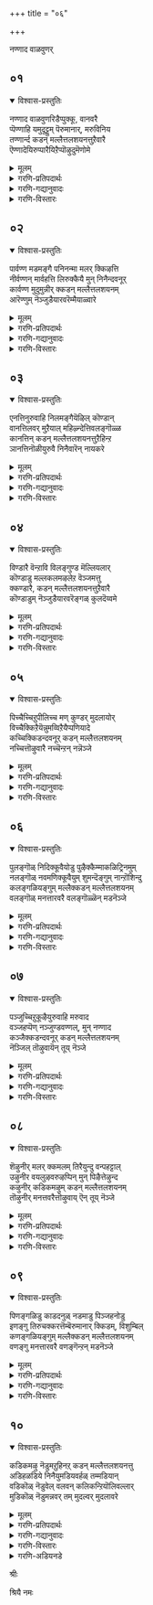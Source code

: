 +++
title = "०६"

+++

नण्णाद वाळवुणर्

## ०१
<details open><summary>विश्वास-प्रस्तुतिः</summary>

नण्णाद वाळवुणरिडैप्पुक्कू, वानवरै  
प्पॆण्णाहि यमुदूट्टुम् पॆरुमानार्, मरुविनिय  
तण्णार्न्द कडन् मल्लैत्तलशयनत्तुऱैवारै  
ऎण्णादेयिरुप्पारैयिऱैप्पॊऴुदुमॆणोमे
</details>

<details><summary>मूलम्</summary>

नण्णाद वाळवुणरिडैप्पुक्कू, वानवरै  
प्पॆण्णाहि यमुदूट्टुम् पॆरुमानार्, मरुविनिय  
तण्णार्न्द कडन् मल्लैत्तलशयनत्तुऱैवारै  
ऎण्णादेयिरुप्पारैयिऱैप्पॊऴुदुमॆणोमे
</details>

<details><summary>गरणि-प्रतिपदार्थः</summary>

नण्णाद=नॆच्चदॆ इरुव, वाळ् अवुणर्=कत्तियन्नु हिडिद राक्षसर, इडै=नडुवॆ, पुक्कू=नुग्गि, वानवरै=देवतॆगळिगॆ मात्रवे, पॆण् आहि=हॆण्णुआगि, अमुदु ऊट्टुम्=अमृतपान माडिसिद, पॆरुमानार्=स्वामिये, मरुवु=सुवासनॆयिन्द, इनिय=इनिदाद, तण्=तम्पु, आर्न्द=तुम्बिरुव, कडन् मल्लै=कडन् मल्लैयल्लि, तलशयनत्तु=तलशयननागि,, उऱैवारै=नॆलसिरुववनन्नु, ऎण्णादे=ऎणिसदॆ, इरुप्पारै=इरुववनन्नु, इऱैपॊऴुदुम्=रात्रिय हॊत्तू सह, \(हगलू रात्रियू\) ऎण्णोमे= लॆक्किसुवुदिल्ल\(नॆनॆयुवुदू इल्ल\)
</details>

<details><summary>गरणि-गद्यानुवादः</summary>

नावु हॆण्णागि नॆच्चदॆ इरुव क्रूर राक्षसर नडुवॆ नुग्गि, देवतॆगळिगॆ मात्रवे अमृतपान पाडिसिद स्वामिये, परिमळदिन्द इनिदाद तम्पुतुम्बिद कडन् मल्लैयल्लि तलशयननागि नॆलसिरुववनन्नु स्मरिसदॆ इरुववरन्नु नावु याव कालदल्लू लॆक्किसुवुदिल्ल.\(१\)
</details>

<details><summary>गरणि-विस्तारः</summary>

भगवन्तनन्नु नॆच्चदॆ, आश्रयिसदॆ, अवनिगॆ प्रतिकूलिगळागि ऎल्लकालदल्लू वर्तिसुत्तिद्दवरु राक्षसरु. अवरुदेवतॆगळ कडुशत्रुगळु. ऒन्दु सल भगवन्तनु अवरन्नू देवतॆगळन्नू ऒट्टुगूडिसि अवरिन्द समुद्रमथन माडिसिदनु. अल्लि मूडिबन्तु अमृत. अदन्नु देवतॆगळिगॆ मात्रवे उणिसि अवरन्नु अमररन्नागिसबेकॆम्बुदु भगवण्टन उद्देश. तन्न उद्देशवन्नु साधिसुवुदक्कागि भगवन्तनु मोहिनियरूपवन्नु तळॆदु कामुकराद राक्षसर नडुवॆ निन्तु, अवरु नोडुत्तिरुव हागॆये अमृतवन्नु देवतॆगळिगॆ मात्रवे उणिसिद समर्थनु. आ स्वामियीग भक्तर उद्धारक्कागि परिमळदिन्द तुम्बिद हितवाद, तम्पाद कडन् मल्लैक्षेत्रदल्लि तलशयननागि नॆलसिद्दानॆ.

आ पवित्रक्षेत्रदल्लि वासमाडुत्तलागलि, अल्लिगॆ यात्रार्थिगळागि बन्दागलि, तलशयनस्वामिगॆ तलॆबागिसदॆ, स्मरिसदॆ, भक्तिमाददॆ इरुववरु

राक्षसरिगॆ सरिसमनादन्तॆये\! भगवन्तनन्नु स्मरिसदवरु अधमाधरु. अवरन्नु मनुष्यरॆन्दे गणिसबारदु. अवरु नरपशुगळे\! अन्थवरु रात्रियागलि, हगलागलि, याव हॊत्तिनल्ले आगलि नॆनॆयतक्कवरल्ल. “नावु”ऎन्दरॆ भगवद्भक्तियुळ्ळवरु अवरन्नु मनुष्यरल्लि लॆक्किसुवुदिल्ल. देवरन्नु नॆच्चि, आश्रयिसि, अवन सेवॆयल्लिये काल कळॆयुववरु नमगॆ आदरणीयरु. अवरन्नु नावु यावागलू स्मरिसुत्ता, अवर नडॆनुडिगळन्नु अनुकरिसुत्ता, अवरन्तॆये नावू उज्जीवनगॊळ्ळबेकु-हीगॆ ऎन्नुत्तारॆ आऴ्वाररु.
</details>

## ०२
<details open><summary>विश्वास-प्रस्तुतिः</summary>

पार्वण्ण मडमङ्गै पनिनन्मा मलर् क्किऴत्ति  
नीर्वण्णन् मार्वहत्ति लिरुक्कैयै मुन् निनैन्दवनूर्  
कार्वण्ण मुदुमुन्नीर् क्कडन् मल्लैत्तलशयनम्  
आरॆण्णुम् नॆञ्जुडैयारवरॆम्मैयाळ्वारे
</details>

<details><summary>मूलम्</summary>

पार्वण्ण मडमङ्गै पनिनन्मा मलर् क्किऴत्ति  
नीर्वण्णन् मार्वहत्ति लिरुक्कैयै मुन् निनैन्दवनूर्  
कार्वण्ण मुदुमुन्नीर् क्कडन् मल्लैत्तलशयनम्  
आरॆण्णुम् नॆञ्जुडैयारवरॆम्मैयाळ्वारे
</details>

<details><summary>गरणि-प्रतिपदार्थः</summary>

वण्णम्=सॊबगु मत्तु सहज गुणवू, मडम्=सरळतॆयू उळ्ळ, पार् मङ्गै=भूदेवियू, पनि=तम्पाद, नल्=श्रेष्ठवाद, मामलर्=सुन्दरवाद तावरॆहूविनल्लि, किऴत्ति-हुट्टिद श्रीदेवियू, नीर्वण्णम्=कडलिन बण्णदवन, मार्वु अहत्तिल्= ऎदॆयॆम्ब मनॆयल्लि, इरुक्कैयै=इरुव रीतियन्नु, मुन्=मॊदलल्लि, निनैन्दु=स्मरिसिकॊण्डु, अवन् ऊर्=आ स्वामि नॆलसिरुव ऊराद, कार्वण्णम्=कार्मुगिलिन बण्णद कडलिन, मुदुमुन्नीर्=दडदल्लिरुव, कडन् मल्लै=कडन् मल्लैयल्लि, तलशयनत्तु=तलशयनवॆम्ब पवित्र क्षेत्रवन्नु, आर्=-यारु, ऎण्णुम्=चिन्तिसुव, नॆञ्जु=मनस्सन्नु, उडैयार्=उळ्ळवरो, अवर्=अवरॆ, ऎम्मै=नम्मन्नु, आळ्वारे=आळुववरु.
</details>

<details><summary>गरणि-गद्यानुवादः</summary>

सॊबगु मत्तु सहज गुणवन्नू सरळतॆयन्नू उळ्ळ भूदेवियन्नु तम्पाद श्रेष्ठवाद सुन्दरवाद तावरॆहूविनल्लि हुट्टिद श्रीदेवियू कडलिन बण्णदवन ऎदॆयॆम्ब मनॆयल्लि वासिसुव रीतियन्नु मॊदलल्लि स्मरिसिकॊण्डु, आ स्वामियु नॆलसिरुव ऊराद कार्मुगिलिन बण्णद कडलिन करॆयल्लिरुव कडन् मल्लैय तलशयननॆम्ब पवित्रक्षेत्रवन्नु यारु चिन्तिसुव मनस्सन्नुळ्ळवरो अवरे नम्मन्नु आळुववरु.\(२\)
</details>

<details><summary>गरणि-विस्तारः</summary>

न्मनुष्यन आत्मोद्धार हेगागबेकु? भगवन्तनन्नु नॆच्चदॆ इरुववरन्नु अनुसरिसुवुदरिन्दले? अथवा अवनन्नु अनन्यशरण्यनॆन्दु आश्रयिसि भक्ति माडुववरन्नु अनुसरिसुवुदरिन्दले?

आऴ्वाररु हेळुत्तारॆ- यारु पवित्रक्षेत्रगळल्लि अर्चामूर्तियागिरुव भगवन्तनन्नु नॆच्चदॆ, आश्रयिसदॆ, भक्तिमाडदॆ इरुववरो, अवरु

मनुष्यरागि हुट्टिद्दरू कीळु मृगदन्तॆये. अन्थवरन्नु स्मरिसलू बारदु. आदरॆ, यारु भगवन्तन वक्षदल्लि नित्यवास माडुत्तिरुव श्रोदेवि, भूदेविगळिगॆ मॊदलु नमस्करिसि, अवर कृपॆयन्नु कोरुत्तारो, अनन्तर कार्मुगिलिन बण्णद कडल्करॆयल्लिरुव दिव्यक्षेत्रवाद कडन् मल्लैयल्लि तलशयननागि नॆलसिरुव भगवन्तनन्नु स्मरिसिकॊळ्ळुत्तारो अवरे नमगॆ तक्क मार्गदर्शकरु. अवरे नमगॆ गुरु मत्तु आत्मोद्धारकरु. मनसार अवर सेवॆमाडि, अवर मार्गवन्नु अनुसरिसि, अवर मूलक भगवन्तन कृपॆगॆ पात्ररागबेकु.

भगवन्तन कृपाकटाक्षक्कॆ ऒळगागुवुदक्कॆ सुलभोपायवॆन्दरॆ, भगवन्तन नित्यानुपायिनियागिरुव श्री\(भू\)देवियन्नु मॊदलु आश्रयिसि, ऒलिसिकॊळ्ळुवुदु, मत्तु भक्तर सेवॆ माडुवुदु-ऎन्दु हेळिदन्तॆये.
</details>

## ०३
<details open><summary>विश्वास-प्रस्तुतिः</summary>

एनत्तिनुरुवाहि निलमङ्गैयॆऴिल् कॊण्डान्  
वानत्तिलवर् मुऱैयाल् महिऴ्न्देत्तिवलङ्गॊळ्ळ  
कानत्तिन् कडन् मल्लैत्तलशयनत्तुऱैहिन्ऱ  
ञानत्तिनॊळीयुरुवै निनैवारॆन् नायकरे
</details>

<details><summary>मूलम्</summary>

एनत्तिनुरुवाहि निलमङ्गैयॆऴिल् कॊण्डान्  
वानत्तिलवर् मुऱैयाल् महिऴ्न्देत्तिवलङ्गॊळ्ळ  
कानत्तिन् कडन् मल्लैत्तलशयनत्तुऱैहिन्ऱ  
ञानत्तिनॊळीयुरुवै निनैवारॆन् नायकरे
</details>

<details><summary>गरणि-प्रतिपदार्थः</summary>

एनत्तिन्=वराहन, उरु आहि=रूपतळॆदु, निलम् मङ्गै=भूदेवियन्नु, ऎऴिल्=सॊबगिनॊडनॆ, कॊण्डान्=उद्धरिसिदवनन्नु, वानत्तिल्=स्वर्गदल्लि, अवर्=वासिसुववरु, मुऱैयाल्=क्रमवरितु, महिऴ्न्दु=हर्षदिन्द,एत्ति= स्तुतिसि, वलङ्गॊळ्ळ-प्रदक्षिणॆ माडुवन्थ, कानत्तिन्=काडिन नडुवण, कडन् मल्लै=कडन् मल्लैयल्लि, तलशयनत्तु=तलशयननागि, उऱैहिन्ऱ=नॆलसिरुव, ञानत्तिन्=ज्ञानद, ऒळि=प्रकाशवागि, उरुवै=रूपतळॆदवनन्नु, निनैवार्=स्मरिसुववरु, ऎन्=नन्न, नायकरे=नायकरु.
</details>

<details><summary>गरणि-गद्यानुवादः</summary>

वराहन रूपवन्नु तळॆदुभूदेवियन्नु सॊबगिनॊडनॆ उद्धरिसिदवनन्नु स्वर्गवासिगळु हर्षदिन्द क्रमवागि स्तुतिसि प्रदक्षिणॆ माडुवन्थ काडिन नडुवण कडन् मल्लैयल्लि तलशयननागि नॆलसिरुव ज्ञानदज्योतिय रूपतळॆदवनन्नु स्मरिसुववरे नन्न नायकरु.\(३\)
</details>

<details><summary>गरणि-विस्तारः</summary>

आऴ्वाररु विषयवन्नु मुन्दुवरिसुत्तारॆ- यारु आदिवराहनागि अवतरिसि, भूदेवियन्नु दुष्टराक्षसनाद हिरण्याक्षन हिडितदिन्द बिडिसि, उद्धरिसिदनो यारन्नु देवतॆगळॆल्लरू तम्मतम्म अन्तस्तन्नरितु क्रमवागि बन्दु स्वामियन्नु बलवन्दु, स्तुतिसि नुतिसुवरो, यारु काडिन नडुवॆ इरुव कडन् मल्लै क्षेत्रदल्लि, भक्तर उद्धारक्कागिये तलशयननॆम्ब ज्ञानज्योतियागि नॆलसिरुवनो अवनन्नु नम्बि, अनन्यवागि चिन्तिसुत्तिरुववरे ननगॆ नायकरु. अवरिगॆ पादसेवकनु नानु.

भक्तर दासनू भगवन्तन दासने- ऎम्बुदु तत्त्व.
</details>

## ०४
<details open><summary>विश्वास-प्रस्तुतिः</summary>

विण्डारै वॆन्ऱावि विलङ्गुण्ड मॆल्लियलार्  
कॊण्डाडु मल्लकलमऴलेऱ वॆञ्जमत्तु  
क्कण्डारै, कडन् मल्लैत्तलशयनत्तुऱैवारै  
कॊण्डाडुम् नॆञ्जुडैयारवरॆङ्गळ् कुलदॆय्वमे
</details>

<details><summary>मूलम्</summary>

विण्डारै वॆन्ऱावि विलङ्गुण्ड मॆल्लियलार्  
कॊण्डाडु मल्लकलमऴलेऱ वॆञ्जमत्तु  
क्कण्डारै, कडन् मल्लैत्तलशयनत्तुऱैवारै  
कॊण्डाडुम् नॆञ्जुडैयारवरॆङ्गळ् कुलदॆय्वमे
</details>

<details><summary>गरणि-प्रतिपदार्थः</summary>

विण्डारै=शत्रुगळन्नु, वॆन्ऱु=जयिसि, आवि=अवर प्राणगळन्नु, विलङ्गु=काडुमृगगळु, उण्ण=तिन्नुवन्तॆयू, मॆल् इयलार्=मृदु, साधु स्वभावदवरु, कॊण्डाडुम्=कॊण्डाडुवन्तॆयू, अल् अहलम्=कत्तलॆल्लवू, अऴल् एऱ=हॊत्तिकॊण्डु उरियुव बॆङ्कियन्तॆ, वॆम्=क्रूरवाद, शमत्तु=युद्धवन्नु,कण्डारै-नडसि नोडिदवनन्नु, कडन् मल्लै=कडन् मल्लैयल्लि, तलशयनत्तु=तलशयननागि, उऱैवारै=नॆलसिरुववनन्नु, कॊण्डाडुम्=कॊण्डाडुव, नॆञ्जम् उडैयार्=मनस्सुळ्ळवरु, अवर्=अवरु, ऎङ्गळ्-नम्म, कुलदॆय्वमे-कुलदैववे आगुवरु.
</details>

<details><summary>गरणि-गद्यानुवादः</summary>

शत्रुगळन्नु जयिसि, अवर प्राणगळन्नु काडुमृगगळु उण्णुवन्तॆ माडिदवनन्नु साधुस्वभावदवरु कॊण्डाडुवन्तॆ माडिदवनन्नु, कत्तलॆयॆल्लवू हॊत्तिकॊण्डु उरियुव बॆङ्कियन्तॆ क्रूरवद युद्धवन्नु नडसिनोडिदवनन्नु, कडन् मल्लैयल्लि तलशयननागि नॆलसिरुववनन्नु, कॊण्डाडुववरे नम्म कुलदैव.\(४\)
</details>

<details><summary>गरणि-विस्तारः</summary>

“कुलदैव”ऎन्दरॆ, मानवकुलक्के आराध्यनागिरुव दैव-सर्वेश्वर. मानवजातियल्लि बेरॆबेरॆ आध्यात्मिक पन्थगळवरु बेरॆबेरॆ कुलदवरागुत्तारॆ. अवरु तमगॆ इष्टवाद हॆसरिनल्लि तम्मदे आद रीतियल्लि सर्वेश्वरनन्नु पूजिसुत्तारॆ. अदे अवर “कुलदैव” अवरु तम्म कुलदैववन्नु पूजिसदॆ याव कॆलसवन्नू मॊदलु माडुवुदिल्ल. कुलदैववॆन्दरॆ अवरिगॆ अष्टु प्रधान.

आऴ्वाररिगादरो “कुलदैव”इतररन्तॆ अल्ल. भगवद्भक्तरे अवरिगॆ प्रत्यक्षवाद जीवन्तवाद कुलदैव. इतररु कुलदैववन्नु पूजिसुवन्तॆ, आऴ्वाररु भगवद्भक्तरन्नु पूजिसुत्तारॆ. भक्तर सेवॆये अवरिगॆ भगवन्तन सेवॆ. भक्तरन्नु ऒलिसिकॊण्डरॆ भगवन्तनन्नु ऒलिसिकॊण्डन्तॆये. ई विषयदल्लि आऴ्वाररु कुलशेखरर हागॆये-भक्तर भक्तरागिद्दुकॊण्डे आत्मोद्धारवन्नु पडॆयतक्कवरु.

भगवन्तन दुष्टनिग्रहगुणवन्नू, साधुसत्पुरुषर उद्धारगुणवन्नू कॊण्डाडुव अनन्यभक्तरन्नु आऴ्वाररु तम्म दैववॆन्दे कॊण्डाडुत्तारॆ मत्तु अवर सेवॆयल्लि तॊडगि अवर कृपॆगॆ पात्ररागबेकॆन्नुत्तारॆ, अवरु.
</details>

## ०५
<details open><summary>विश्वास-प्रस्तुतिः</summary>

पिच्चैच्चिऱुपीलिच्च मण् कुण्डर् मुदलायोर्  
विच्चैक्किऱैयॆन्नुमव्विऱैयैप्पणियादे  
कच्चिक्किडन्दवनूर् कडन् मल्लैत्तलशयनम्  
नच्चित्तॊऴुवारै नच्चॆन्ऱन् नन्नॆञ्जे
</details>

<details><summary>मूलम्</summary>

पिच्चैच्चिऱुपीलिच्च मण् कुण्डर् मुदलायोर्  
विच्चैक्किऱैयॆन्नुमव्विऱैयैप्पणियादे  
कच्चिक्किडन्दवनूर् कडन् मल्लैत्तलशयनम्  
नच्चित्तॊऴुवारै नच्चॆन्ऱन् नन्नॆञ्जे
</details>

<details><summary>गरणि-प्रतिपदार्थः</summary>

पिच्चम्=नविलुगरिय कट्टन्नु, चिऱु=चिक्क, पीलि=नविलुगरिय बीसणिगॆयन्नु हिडिदिरुव, शमण् कुण्डर्=अल्पराद शमणरु, मुदलायोर्=मुन्तादवरन्नु, विच्चैक्कू=विद्यॆगॆ, इऱै=अधिकारु\(देवरु\)ऎन्नुम्=ऎन्दू, अव्विऱैयै=आ देवरन्नु \(विद्याधिदेवतॆयन्नु\) पणियादे=नमस्करिसदे, कच्चिकिडन्दवन्=कच्चियल्लि\(कञ्चियल्लि\) नॆलसिरुववन, ऊर्=ऊराद, कडन् मल्लै=कडन् मल्लैयल्लि, तलशयनत्तु=तलशयनन्नु, नच्चि=नम्बि आश्रयिसु, ऎन् तन्= नन्न, नल् नॆञ्जे=ऒळ्ळॆय मनस्से.
</details>

<details><summary>गरणि-गद्यानुवादः</summary>

नविलुगरिय कट्टन्नू, चिक्क नविलुगरिय बीसणिगॆयन्नू हिडिदिरुव अल्पराद शमणरे मॊदलादवरन्नु आत्मविद्यॆगॆ अधिकारिगळॆन्दु आ विद्याधिदेवतॆगळन्नु आश्रयिसि नमस्करिसदॆ, कञ्चियल्लि नॆलसिरुववन ऊराद कडन् मल्लैतलशयनवन्नु नॆच्चिकॊण्डु सेवॆ माडुववरन्नु नॆच्चि नन्न ऒळ्ळॆय मनस्से, आश्रयिसु.\(५\)
</details>

<details><summary>गरणि-विस्तारः</summary>

शमणरु ऎन्दरॆ जैनसन्यासिगळु. अवर कैयल्लि नविलुगरिय कट्टो अथवा बीसणिगॆयो इरुत्तदॆ. प्राणिहिंसॆगॆ ऎडॆकॊडबारदॆन्दु अवुगळन्नु आगाग्गॆ उपयोगिसुत्तिरुत्तारॆ. अहिंसॆये अवर परमधर्म. जैनधर्मद स्वरूप मत्तु सिद्धान्तगळिगू सनातनधर्मद स्वरूपसिद्धान्तगळिगू बहळ अन्तरविदॆ. सनातनिगळ धाटियन्नु अवरु नम्बुवुदिल्ल. जैनर धाटियन्नु सनातनिगळु नम्बुवुदिल्ल. जैनधर्मद धाटियन्नु सूक्ष्मवागि हेळबहुदादरॆ-लोक अनादि, जीव अनादि मत्तु कर्म अनादि. अनादिकालदिन्दलू जीवनु कर्मदॊडनॆ सेरि दुःखपडुत्तिरुत्तानॆ. आग अवनु बद्धात्म, तपस्सु, संयम, त्यागगळिन्द आत्मवन्नु कर्मदिन्द बेर्पडिसि शुद्धि माडबहुदु. शुद्धात्मनादवनु मत्तॆ बद्धात्मनागुवुदिल्ल. शुद्धनाद स्वच्छनाद, ज्ञानमयनाद आत्मनादवनु सच्चिदानन्द स्वरूपियागुत्तानॆ. अवने देवरु, परमात्म, परब्रह्म, भगवन्त. अवनु जगत्तिन सृष्टि,स्थिति,लयगळिगॆ कारणनल्ल.

ई धाटिय ज्ञानवुळ्ळवरन्नु सनातनधर्मियाद आऴ्वाररु ऒप्पिकॊळ्ळुवुदिल्ल. अवरॆन्नुत्तारॆ-शमणरन्नु अवर ज्ञानवन्नु नॆच्चबारदु. अदु सरियाद ज्ञानवल्ल. आत्मविद्यॆगॆ अवरु अधिकारिगळल्ल. अवरन्नु आत्मविद्यॆयन्नरित देवरे ऎन्दु नम्बबारदु. अवर तर्कवादगळे बेरॆ रीति.

अदक्कॆ बदलागि, कञ्चियल्लि कडन् मल्लैयल्लि तलशयननन्नु नॆच्चि,भजिसि,सेवॆ माडुव सद्भक्तरन्नु नीनू सह नॆच्चि, अवर मार्गवन्नेअ नुसरिसु, नन्न ऒळ्ळॆय मनस्से. इतररन्नु अवर मार्गगळनु नॆच्चि आत्मघौतुक माडिकॊळ्ळबेड.
</details>

## ०६
<details open><summary>विश्वास-प्रस्तुतिः</summary>

पुलङ्गॊळ् निदिक्कूवैयोडु पुऴैक्कैम्माकळिट्रिनमुम्  
नलङ्गॊळ् नवमणिक्कूवैयुम् शुमन्दॆङ्गुम् नान्ऱॊशिन्दु  
कलङ्गळियङ्गुम् मल्लैक्कडन् मल्लैत्तलशयनम्  
वलङ्गॊळ् मनत्तारवरै वलङ्गॊळ्ळॆन् मडनॆञ्जे
</details>

<details><summary>मूलम्</summary>

पुलङ्गॊळ् निदिक्कूवैयोडु पुऴैक्कैम्माकळिट्रिनमुम्  
नलङ्गॊळ् नवमणिक्कूवैयुम् शुमन्दॆङ्गुम् नान्ऱॊशिन्दु  
कलङ्गळियङ्गुम् मल्लैक्कडन् मल्लैत्तलशयनम्  
वलङ्गॊळ् मनत्तारवरै वलङ्गॊळ्ळॆन् मडनॆञ्जे
</details>

<details><summary>गरणि-प्रतिपदार्थः</summary>

पुलन् कॊळ्=इन्द्रियगळन्नु तृप्तिपडिसुव, निदिकुवैयोडु=निधिय राशियॊडनॆ, पुऴैकैमाकळिऱु=सॊण्डिलन्नुळ्ळ दॊड्ड आनॆगळ, इनमुम्=कूटगळन्नु, नलम् कॊळ्=बहळ उत्तमवाद, नवमणि कुवैयुम्=नवरत्नगळ राशियन्नु, श्मन्दु=हॊत्तुकॊण्डु, ऎङ्गुम्=ऎल्लॆल्लियू, नान्ऱु=तूगाडुत्ता, ऒशिन्दु=भारदिन्द जग्गिरुव \(ऒळक्कॆ इळिदिरुव\) कलङ्गळ्=हडगुगळु, इयङ्गुम्=सञ्चरिसुव, मल्लै=हिरिमॆयुळ्ळ, कडन् मल्लै=कडल्करॆयुळ्ळ, तलशयनत्तु=तलशयननन्नु, वलम् कॊळ्=प्रदक्षिणॆ माडुव, मनत्तार् अवरै=मनस्सुळ्ळवरन्नु, ऎन्=नन्न, मडनॆञ्जे=सरळवाद मनस्से, वलम् कॊळ्=प्रदक्षिणॆ माडु.
</details>

<details><summary>गरणि-गद्यानुवादः</summary>

इन्द्रियगळन्नु तृप्तिपडिसुव निधिय राशियॊडनॆ, सॊण्डिलुगळन्नुळ्ळ दॊड्डदॊड्द आनॆगळ कूटगळन्नू बहळ उत्तमवाद नवरत्नगळ राशियन्नु हॊत्तु भारदिन्द जग्गि तूगाडुत्ता सञ्चरिसुव हडगुगळिन्द कूडिद हिरिमॆयन्नु गळिसिद कडल्करॆयुळ्ळ तलशयननन्नु \(भक्तियिन्द\)प्रदक्षिणॆ माडुव मनस्सुळ्ळवरन्नु, नन्न सरळवाद मनस्से, प्रदक्षिणॆ माडु. \(६\)
</details>

<details><summary>गरणि-विस्तारः</summary>

कडन् मल्लैयु आळवाद कडलिन तीरवन्नुळ्ळद्दॆन्दू अल्लि दॊड्डदॊड्ड हडगुगळु ऎल्ल बगॆय वस्तुगळन्नू बहळ बॆलॆबाळुव नवरत्नगळन्नू तुम्बिकॊण्डु, ऎडॆबिडदॆ सञ्चरिसुवुदॆन्दू हिरिमॆयन्नु पडिदिदॆ. हडगुगळु राशिराशियागि हॊत्तुतरुव वस्तुगळॆल्लवू इन्द्रियगळन्नु तृप्तिपडिसतक्कवु. अवु इहलोकद भोग्यवस्तुगळु. अवुगळिन्द सुखसन्तोषगळु ऒदगुवुदेनो सरियॆ. आदरॆ, अदे क्षेत्रदल्लि तलशयन स्वामियू नॆलसिद्दानॆ. आ स्वामियु शाश्वतवाद अमरत्ववन्नू आनन्दवन्नू नीडतक्कवनु. आ कृपाळुविन सेवॆयल्लिये तॊडगि, प्रापञ्चिक सुखभोगगळन्नु निर्लक्षिसि, बाळुवरू

आ क्षेत्रदल्लि कॆलवरिद्दारॆ. आऴ्वाररु हेळुत्तारॆ- ऎलॆ नन्न दड्ड मनस्से, नीनु तलशयन स्वामिय सेवॆयल्लिये निरतरागिरुव भक्तर सेवॆयल्लि तॊडगु. अवरु स्वामिगॆ प्रदक्षिणॆ माडुत्ता नमस्करिसुत्ता, पूजिसुत्ता, स्तुतिसुत्ता, हाडुत्ता कालकळॆयुत्तारॆ. नीनु आ भक्तरिगॆ ऎल्ल बगॆयल्लू सेवॆयन्नु सल्लिसु. अदरिन्द निनगॆ इहपरगळॆरडरल्लू श्रेयस्सु लभिसुवुदु.

चॆन्नै\(ईगिन मदरासु\) ऎम्बुदन्नु चॆन्नपुरि ऎन्दु करॆयुवन्तॆ मल्लै ऎम्बुदन्नु मल्लपुरि ऎन्दु करॆयुत्तिद्दिरबहुदु ऎन्दु काणुत्तदॆ.
</details>

## ०७
<details open><summary>विश्वास-प्रस्तुतिः</summary>

पञ्जुच्चिऱुकूऴैयुरुवाहि मरुवाद  
वञ्जहप्पॆण् नञ्जुण्डवण्णल्, मुन् नण्णाद  
कञ्जैक्कडन्दवनूर् कडन् मल्लैत्तलशयनम्  
नॆञ्जिल् तॊऴुवायॆन् तूय् नॆञ्जे
</details>

<details><summary>मूलम्</summary>

पञ्जुच्चिऱुकूऴैयुरुवाहि मरुवाद  
वञ्जहप्पॆण् नञ्जुण्डवण्णल्, मुन् नण्णाद  
कञ्जैक्कडन्दवनूर् कडन् मल्लैत्तलशयनम्  
नॆञ्जिल् तॊऴुवायॆन् तूय् नॆञ्जे
</details>

<details><summary>गरणि-प्रतिपदार्थः</summary>

पञ्जि=हत्तियन्तॆ, चिऱु=श्रेष्ठवाद, कूऴै=तलॆगूदलिन मुडियन्नुळ्ळवळ, उरु आहि=रूपवन्नु तळॆद, मरुवाद=नॆनॆयलागद, वञ्जह पॆण्=वञ्चकियाद हॆङ्गसिन, नञ्जु उण्ड=विषवन्नुण्ड, अण्णल्=स्वामियागि, मुन्=हिन्दॆ ऒन्दु कालदल्लि, नण्णाद=तनगॆ प्रीतितोरिसद\(आश्रयिसद\) कञ्जै=कंसनन्नु, कडन्दवन्=नाशगॊळिसिदवन, ऊर्=क्षेत्रवाद, कडन् मल्लै=कडन् मल्लैय, तलशयनत्तु=तलशयननन्नु, नॆञ्जिल् मनसार, तॊऴुवारै=सेवॆ माडुववरन्नु, ऎन्=नन्न, तूय् नॆञ्जे=परिशुद्धवाद मनस्से, तॊऴुवाय्=सेवॆ माडुवॆयन्तॆ\(सेवॆ माडु\).
</details>

<details><summary>गरणि-गद्यानुवादः</summary>

हत्तियन्तॆ श्रेष्ठवाद तलॆगूदलिन मुडियुळ्ळवळ रूपवन्नू तळॆद नॆनॆयलारद वञ्चकियाद हॆङ्गसिनविषवन्नुण्ड स्वामियागि, हिन्दॆ ऒन्दु कालदल्लि तन्नन्नु आश्रयिसद \(प्रीति तोरिसद\)कंसनन्नु कडॆगॊळिसिदवन क्षेत्रवाद कडन् मल्लैय तलशयननन्नु मनसार सेवॆ माडुववरन्नु, नन्न परिशुद्धवाद मनस्से, नीनु सेवॆ माडु.\(७\)
</details>

<details><summary>गरणि-विस्तारः</summary>

हत्तियन्तॆ मृदुवागि,श्रेष्ठवाद सण्ण ऎळॆगळ तलॆगूदलन्नुळ्ळवळु यशोदॆ. इवळु यारो बेरॆ, यशोदॆयल्ल, वञ्चकि”ऎम्ब ऊहॆयू बरदन्थ रूपवन्नु तळॆदु बन्दवळु पूतनि. मगुवाद कृष्णनन्नु ऎत्तिकॊण्डु, यारिगू अनुमानवे काणदन्तॆ, अवनिगॆ हालूडिसिदळु. एनू अरियदवनन्तॆये अवनू अवळ नञ्जन्नुण्ड. अदर फलवागि अवळे सत्तळु\!

कृष्णनन्नु तन्न कडुशत्रुवॆन्दु भाविसि, अवनन्नु कॊल्लिसलु हलवारु यत्नगळन्नु नडसिदवनु कंस. अवुगळ फलवागि मडिदिद्दु कंसने.

विस्मयकारियाद आ स्वामियु ईग कडन् मल्लैयल्लि तलशयननागि नॆलसिद्दानॆ. अवनन्नु ऎडॆबिडदॆ चिन्तिसुत्ता, मनसार सेवॆमाडुत्ता इरुववर सेवॆयल्लि तॊडबेकॆन्दु आऴ्वाररु तम्म परिशुद्धवाद मनस्सिगॆ हेळुत्तारॆ.
</details>

## ०८
<details open><summary>विश्वास-प्रस्तुतिः</summary>

शॆऴुनीर् मलर् क्कमलम् तिरैयुन्दु वन्पहट्टाल्  
उऴुनीर वयलुऴवरुऴप्पिन् मुन् पिऴैत्तेऴुन्द  
कऴुनीर् कडिकमऴुम् कडन् मल्लैत्तलशयनम्  
तॊऴुनीर् मनत्तवरैत्तॊऴुवाय् ऎन् तूय् नॆञ्जे
</details>

<details><summary>मूलम्</summary>

शॆऴुनीर् मलर् क्कमलम् तिरैयुन्दु वन्पहट्टाल्  
उऴुनीर वयलुऴवरुऴप्पिन् मुन् पिऴैत्तेऴुन्द  
कऴुनीर् कडिकमऴुम् कडन् मल्लैत्तलशयनम्  
तॊऴुनीर् मनत्तवरैत्तॊऴुवाय् ऎन् तूय् नॆञ्जे
</details>

<details><summary>गरणि-प्रतिपदार्थः</summary>

शॆऴुनीर्=सुन्दरवाद नीरिनल्लि, मलर्=अरळुव, कमलम्=कमलवन्नू, तिरै उन्दु=अवुगळन्नु तळ्ळुत्तिरुव, अलॆगळन्नू, वल्=बलिष्ठवाद, पहट्टाल्=ऎत्त्गळिन्द, उऴुनीर्=उळुवुदक्कॆ योग्यवागिरुव, वयल्=गद्दॆगळल्लि, उऴवर्=उळुववरु, उऴ=उळुत्तिरलु, पिन् मुन्=हिन्दॆयू, मुन्दॆयू, पिऴैत्तु=नाशवागदॆ उळिदुकॊण्डु, ऎऴुन्द=तलॆयॆत्तिरुव, कऴुनीर्=कन्नैदिलॆ हूगळ, कडिकमऴुम्=परिमळवु हरडुवन्थ, कडन् मल्लै=कडन् मल्लैक्षेत्रदल्लि, तलशयनत्तु=तलशयननन्नु, तॊऴुनीर्=नमस्करिसुव स्वभाववु-:अ. मनत्तवरै=मनस्सुळ्ळवरन्नु, ऎन्=नन्न, तूय् नॆञ्जे=शुद्धमनस्से, तॊऴुवाय्=नमस्करिसु.
</details>

<details><summary>गरणि-गद्यानुवादः</summary>

ऎल्ल कालक्कू उळुवुदक्कॆ योग्यवागिरुव गद्दॆगळल्लि उळुववरु बलवाद ऎत्तुगळिन्द सुन्दरवाद नीरिनल्लि अरळिद कमलवन्नू अवुगळन्नु तळ्ळुत्तिरुव अलॆगळन्नू उळुत्तिरलु, \(नेगिलुगळ मत्तु ऎत्तुगळ\) हिन्दॆयू मुन्दॆयू नाशवागदॆ उळिदुकॊण्डु तलॆयॆत्तिरुव कन्नैदिलॆ हूगळ परिमळवु हरडुवन्थ कडन् मल्लैक्षेत्रदल्लि तलशयननन्नु नमस्करिसुव स्वभावद\(सहजवाद\)मनस्सुळ्ळवरन्नु, नन्न शुद्धवाद मनस्से, नमस्करिसि\(अवर सेवॆ माडु\). \(८\)
</details>

<details><summary>गरणि-विस्तारः</summary>

कडन् मल्लै क्षेत्रदल्लि ऎल्लि नोडिदरू सॊम्पागि बॆळॆदिरुव हसुरुगद्दॆगळू, अवुगळल्लि उळुमॆगॆ सिक्कद अरळिद सुन्दरवाद कन्नैदिलॆगळू कण्णिगॆ हब्बवन्नुण्टु माडुत्तवॆ. अवुगळिन्द हॊरडुव परिमळवु ऎल्लॆल्लियू हरडि मनस्सिगॆ हर्षवन्नुण्टु माडुत्तदॆ. हीगॆ, कण्णिगू मनस्सिगू हितवाद सौन्दर्यद नडुवॆ तलशयनस्वामियु नॆलसिद्दानॆ. आ स्वामियन्नु ऎडॆबिडदॆ नमस्करिसि पूजिसुवव अनन्यभक्तरिद्दारॆ. आऴ्वाररु तम्म शुद्धवाद मनस्सिगॆ हेळुत्तारॆ- “आ भक्तरन्नु अनन्यवागि पूजिसु, अवर सेवॆयल्लि तॊडगु”ऎन्दु.
</details>

## ०९
<details open><summary>विश्वास-प्रस्तुतिः</summary>

पिणङ्गळिडु काडदनुळ् नडमाडु पिञ्जहनोडु  
इणङ्गु तिरुचक्करत्तॆम्बॆरुमानार् क्किडम्, विशुम्बिल्  
कणङ्गळियङ्गुम् मल्लैक्कडन् मल्लैत्तलशयनम्  
वणङ्गु मनत्तारवरै वणङ्गॆन्ऱन् मडनॆञ्जे
</details>

<details><summary>मूलम्</summary>

पिणङ्गळिडु काडदनुळ् नडमाडु पिञ्जहनोडु  
इणङ्गु तिरुचक्करत्तॆम्बॆरुमानार् क्किडम्, विशुम्बिल्  
कणङ्गळियङ्गुम् मल्लैक्कडन् मल्लैत्तलशयनम्  
वणङ्गु मनत्तारवरै वणङ्गॆन्ऱन् मडनॆञ्जे
</details>

<details><summary>गरणि-प्रतिपदार्थः</summary>

पिणङ्गळ्=हॆणगळन्नु, इडुकाडु=इडुव काडु, अदनुळ्=अदरल्लि, नडम् आडु=नृत्यमाडुव, पिञ्जहनोडु=पिनाकियाद रुद्रनॊडनॆ, इणङ्गु=हॊन्दिकॊण्डिरुव, तिरुचक्करत्तु=श्रीचक्रवन्नु हिडिद, ऎम्बॆरुमानार् क्कू=नमम् स्वामिगॆ, इडम्=नॆलसुव स्थळवादद्दू, विशुम्बिल् कणङ्गळ्-देवतॆगळ समूहगळु, इयङ्गुम्=सञ्चरिसुवन्थाद्दू ऎम्ब, मल्लै=हिरिमॆयन्नुळ्ळद्दू आद, कडन् मल्लै=कडन् मल्लैक्षेत्रदल्लि, तलशयनत्तु=तलशयननन्नु, वणङ्गु=नमस्करिसुव, मनत्तार् अवरै=मनस्सुळ्ळवरन्नु, ऎन् तन्=नन्न, मड=मुग्धवाद\(सरळवाद\), नॆञ्जे=मनस्से, वणङ्गु=नमस्करिसु.
</details>

<details><summary>गरणि-गद्यानुवादः</summary>

हॆणगळन्नु इडुव काडिनल्लि नृत्यमाडुव पिनाकियाद रुद्रनॊडनॆ हॊन्दिकॊण्डिरुव श्रीचक्रधारियाद नम्म स्वामिय स्थळवादद्दू देवतॆगळ समूहगळु सञ्चरिसुवन्थाद्दू आद हिरिमॆयन्नुळ्ळ कडन् मल्लैक्षेत्रदल्लि तलशयननन्नु नमस्करिसुव मनवुळ्ळवरन्न नन्न मुग्ध मनस्से, नमस्करिसु.\(९\)
</details>

<details><summary>गरणि-विस्तारः</summary>

सुडुगाडिनल्लिहॆणगळन्नु सुडुत्तारॆ. अल्लि भूतगणगळॊडनॆ कूडिकॊण्डु, हॆणद भस्मवन्ने मैगॆल्ला लेपिसिकॊण्डु ताण्डववाडुत्ता आनन्दिसुववनु रुद्रनु. अवनिगॆ लयकार्यवॆन्दरॆ अतीव सन्तस. चक्रधारियाद विष्णुविगादरो सृष्टिगॊण्डिरुव जगत्तन्नु रक्षिसुवुदरल्लि आनन्द. इवरिब्बर कार्यगळु परस्पर विरुद्ध. आदरू भगवन्तनु रुद्रनॊडनॆ बहळ चॆन्नागि हॊन्दिकॊण्डिरुत्तानॆ. अवनु तन्न शाश्वतवाद वासस्थळवाद परमपदवन्नु तॊरॆदु कडन् मल्लैक्षेत्रदल्लि तलशयननॆन्दु अर्चावतारियागि नॆलसिरुववनॆम्बुदु आ क्षेत्रद ऒन्दु हिरिमॆ. देवतॆगळु गुम्पुगुम्पागि अल्लिगॆ बन्दु, भगवन्तनन्नु सन्दर्शिसि, सेवॆमाडि, हर्षगॊण्डु अत्त इत्त सञ्चरिसुवरॆम्ब हिरिमॆयन्नुळ्ळद्दु आ क्षेत्र. मत्तु आक्षेत्रदल्लि भगवन्तनन्नु आश्रयिसिरुव भक्तरु हलवरिद्दारॆ. आऴ्वाररु हेळुत्तारॆ-“ऎलॆ नन्न मुग्धमनस्से, आ भक्तरन्नु नमस्करिसि, अवर सेवॆयन्नु माडु”.
</details>

## १०
<details open><summary>विश्वास-प्रस्तुतिः</summary>

कडिकमऴु नॆडुमऱुहिनऱ् कडन् मल्लैत्तलशयनत्तु  
अडिहळडिये निनैयुमडियवर्हळ् तम्मडियान्  
वडिकॊळ् नॆडुवेल् वलवन् कलिकन्ऱियॊलिवल्लार्  
मुडिकॊळ् नॆडुमन्नवर् तम् मुदल्वर् मुदलावरे
</details>

<details><summary>मूलम्</summary>

कडिकमऴु नॆडुमऱुहिनऱ् कडन् मल्लैत्तलशयनत्तु  
अडिहळडिये निनैयुमडियवर्हळ् तम्मडियान्  
वडिकॊळ् नॆडुवेल् वलवन् कलिकन्ऱियॊलिवल्लार्  
मुडिकॊळ् नॆडुमन्नवर् तम् मुदल्वर् मुदलावरे
</details>

<details><summary>गरणि-प्रतिपदार्थः</summary>

कडि=परिमळवु, कमऴु=हरडिरुव, नॆडु=उद्दनाद, मऱुहिन्=बीदिगळुळ्ळ, कडन् मल्लै=कडन् मल्लैक्षेत्रदल्लि, तलशयनत्तु=तलशयननॆम्ब, अडिगळ्=स्वामिय, अडिये=तिरुवडिगळन्ने, निनैयुम्=नॆनॆयुव, अडियवर्हळ् तम्=भागवतर, अडियान्=दासनू, वडिकॊळ्=हरितवाद, नॆडु=उद्दनाद, वेल्=वेलायुधवन्नु, वलवन्=प्रयोगिसबल्लवनू, कलिकन् कलिध्वंसियू आद तिरुज्मङ्गै आऴ्वारर, ऒलि=हाडन्नु, पाशुरगळन्नु, वल्लार्=बल्लवरु, मुडिकॊळ्=किरीटधारिगळाद, नॆडुमन्नवर् तम्=राजाधिराजर, मुदल्वर्=ऒडॆयरल्लि, मुदल् आवरे=मॊदलनॆयवरागुत्तारॆ.
</details>

<details><summary>गरणि-गद्यानुवादः</summary>

परिमळवु तुम्बि हरडिरुव उद्दनाद बीदिगळुळ्ळ कडन् मल्लै क्षेत्रदल्लि नॆलसिरुव तलशयनस्वामिय तिरुवडिगळन्ने नॆनॆयुव भागवतर दासनू, हरितवाद दॊड्ड वेलायुधवन्नु प्रयोगिसबल्लवनू,कलिध्वंसिगू आद तिरुमङ्गै आऴ्वारर हाडन्नु \(पाशुरगळन्नू\)बल्लवरु किरीटधारिगळाद राजाधिराजर ऒडॆयरल्लि मॊदलनॆयवरागुत्तारॆ.\(१०\)
</details>

<details><summary>गरणि-विस्तारः</summary>

आत्मोद्धारक्कॆ बहळ हिन्दिनिन्दलू ऎरडु सरळवाद मार्गगळन्नु हेळलागुत्तिदॆ- भगवन्तनिगॆ अनन्यवागि सेवॆनडसि अवन अनुग्रहक्कॆ पात्ररागुवुदु ऒन्दु. भगवन्तन सेवकराद भागवतर सेवकनागि आत्मोन्नतियन्नु पडॆयुवुदु इन्नॊन्दु. इवुगळल्लि यावुदुसुलभ?

भगवन्तनल्लि सेवॆयन्नु ऎष्टुनिष्ठॆयिन्द ऎष्टु गाढवागि नडसिदरॆ अवन अनुग्रहलभिसुवुदु? अदन्नु कण्डुकॊळ्ळुवुदु हेगॆ? अदक्कॆ बदलागि भगवन्तन दासरिगॆ दासनादरो?

भगवन्तनल्लि भक्तिमाडुवुदु भगवन्निष्ठॆ. भगवद्दासरादवरल्लि भक्तिमाडुवुदु भागवत निष्ठॆ. भागवत निष्ठॆ सुलभ. अदरिन्द ऒदगिबरुव फलवन्नु कण्णारकण्डु अनुभविसबहुदु. जॊतॆगॆ, भगवन्निष्ठॆयू लभिसुवुदु. भागवतनिष्ठॆयल्लि नुरितवरु तिरुमङ्गै आऴ्वाररु. ई विषयवन्नु ऎन्दरॆ, भागवत निष्ठॆयिन्द प्दगिबरुव सत्फलवन्नु चॆन्नागि मनगण्ड आऴ्वाररु तम्म शुद्धवाद मुग्धवाद मनस्सिगॆ उपदेश माडुव रीतियल्लि

लोकजनक्कॆ, अवर एळिगॆगागि,ई उपदेशवन्नु माडिद्दारॆ. भगवतनिष्ठॆयल्लि तॊडगिरुववरु इहपरगळॆरडरल्लू हिरिमॆयन्नु गळिसुत्तारॆम्बुदे ई तिरुमॊऴिय फलश्रुति. राजाधिराजरिगॆ ऒडॆयरल्लि मॊदलनॆयवरागुत्तारॆ ऎन्नुत्तारॆ अवरु. इदु इहजीवनदल्लि काणुव हिरिमॆ. परदल्लि नित्यसूरिगळागि बाळुवुदे इन्नॊन्दु हिरिमॆ. ऒन्दन्नु मात्र आऴ्वाररु सूचिसि, इन्नॊन्दन्नु मरॆमाडिद्दारॆ. अदु अवर हिरिमॆयष्टॆ\!
</details>

<details><summary>गरणि-अडियनडे</summary>

नण्णाद, पार्, एनत्तिन्, विण्डारै, पिच्चम्, पुलम्, पञ्जि, शॆऴुनीर्, पिणङ्गळ्, कडि, \(तिवळुम्\)
</details>

श्रीः

श्रियै नमः
